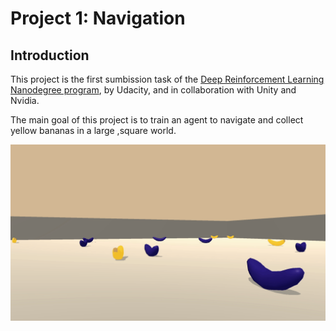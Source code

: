 # Project 1: Navigation
## Introduction
This project is the first sumbission task of the
[Deep Reinforcement Learning Nanodegree program](https://www.udacity.com/course/deep-reinforcement-learning-nanodegree--nd893), by Udacity, and in collaboration with Unity and Nvidia.

The main goal of this project is to train an agent to navigate and collect yellow bananas in a large ,square world.

![Example trained agent](./assets/collecting_bananas.gif)
